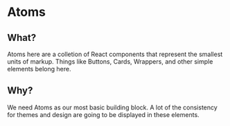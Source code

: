 # Atoms

## What?
Atoms here are a colletion of React components that represent the smallest units of markup. Things like Buttons, Cards, Wrappers, and other simple elements belong here.

## Why?
We need Atoms as our most basic building block. A lot of the consistency for themes and design are going to be displayed in these elements.